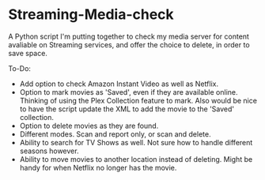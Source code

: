 Streaming-Media-check
=====================

A Python script I'm putting together to check my media server for content avaliable on Streaming services, and offer the choice to delete, in order to save space.

To-Do:
- Add option to check Amazon Instant Video as well as Netflix.
- Option to mark movies as 'Saved', even if they are available online. Thinking of using the Plex Collection feature to mark. Also would be nice to have the script update the XML to add the movie to the 'Saved' collection.
- Option to delete movies as they are found.
- Different modes. Scan and report only, or scan and delete.
- Ability to search for TV Shows as well. Not sure how to handle different seasons however.
- Ability to move movies to another location instead of deleting. Might be handy for when Netflix no longer has the movie.
